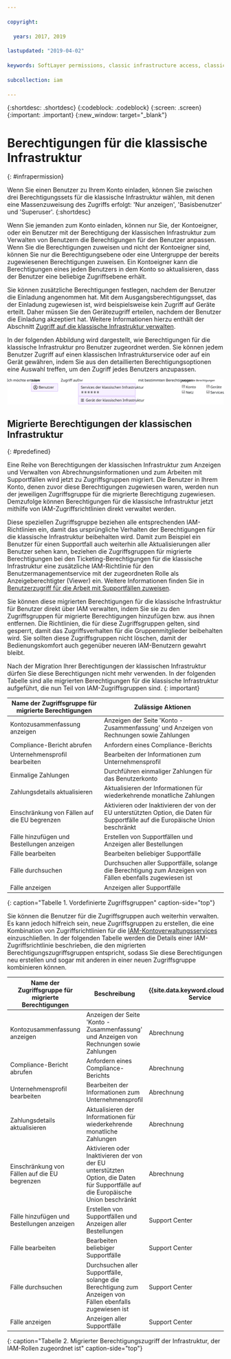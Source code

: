 ```yaml
---

copyright:

  years: 2017, 2019

lastupdated: "2019-04-02"

keywords: SoftLayer permissions, classic infrastructure access, classic infrastructure permission, migrated SoftLayer permissions, migrated permission access group

subcollection: iam

---
```


{:shortdesc: .shortdesc}
{:codeblock: .codeblock}
{:screen: .screen}
{:important: .important}
{:new_window: target="_blank"}

# Berechtigungen für die klassische Infrastruktur
{: #infrapermission}

Wenn Sie einen Benutzer zu Ihrem Konto einladen, können Sie zwischen drei Berechtigungssets für die klassische Infrastruktur wählen, mit denen eine Massenzuweisung des Zugriffs erfolgt: 'Nur anzeigen', 'Basisbenutzer' und 'Superuser'.
{:shortdesc}

Wenn Sie jemanden zum Konto einladen, können nur Sie, der Kontoeigner, oder ein Benutzer mit der Berechtigung der klassischen Infrastruktur zum Verwalten von Benutzern die Berechtigungen für den Benutzer anpassen. Wenn Sie die Berechtigungen zuweisen und nicht der Kontoeigner sind, können Sie nur die Berechtigungsebene oder eine Untergruppe der bereits zugewiesenen Berechtigungen zuweisen. Ein Kontoeigner kann die Berechtigungen eines jeden Benutzers in dem Konto so aktualisieren, dass der Benutzer eine beliebige Zugriffsebene erhält.

Sie können zusätzliche Berechtigungen festlegen, nachdem der Benutzer die Einladung angenommen hat. Mit dem Ausgangsberechtigungsset, das der Einladung zugewiesen ist, wird beispielsweise kein Zugriff auf Geräte erteilt. Daher müssen Sie den Gerätezugriff erteilen, nachdem der Benutzer die Einladung akzeptiert hat. Weitere Informationen hierzu enthält der Abschnitt [Zugriff auf die klassische Infrastruktur verwalten](/docs/iam?topic=iam-mngclassicinfra#mngclassicinfra).

In der folgenden Abbildung wird dargestellt, wie Berechtigungen für die klassische Infrastruktur pro Benutzer zugeordnet werden. Sie können jedem Benutzer Zugriff auf einen klassischen Infrastrukturservice oder auf ein Gerät gewähren, indem Sie aus den detaillierten Berechtigungsoptionen eine Auswahl treffen, um den Zugriff jedes Benutzers anzupassen.

![Zugriff auf die klassische Infrastruktur](images/ClassicIaaS.svg "Zugriff auf die klassische Infrastruktur zuweisen, indem ein Benutzer, Gerät oder Service und dann eine Kombination aus differenzierten Berechtigungen ausgewählt werden")



## Migrierte Berechtigungen der klassischen Infrastruktur
{: #predefined}

Eine Reihe von Berechtigungen der klassischen Infrastruktur zum Anzeigen und Verwalten von Abrechnungsinformationen und zum Arbeiten mit Supportfällen wird jetzt zu Zugriffsgruppen migriert. Die Benutzer in Ihrem Konto, denen zuvor diese Berechtigungen zugewiesen waren, werden nun der jeweiligen Zugriffsgruppe für die migrierte Berechtigung zugewiesen. Demzufolge können Berechtigungen für die klassische Infrastruktur jetzt mithilfe von IAM-Zugriffsrichtlinien direkt verwaltet werden.

Diese speziellen Zugriffsgruppe beziehen alle entsprechenden IAM-Richtlinien ein, damit das ursprüngliche Verhalten der Berechtigungen für die klassische Infrastruktur beibehalten wird. Damit zum Beispiel ein Benutzer für einen Supportfall auch weiterhin alle Aktualisierungen aller Benutzer sehen kann, beziehen die Zugriffsgruppen für migrierte Berechtigungen bei den Ticketing-Berechtigungen für die klassische Infrastruktur eine zusätzliche IAM-Richtlinie für den Benutzermanagementservice mit der zugeordneten Rolle als Anzeigeberechtigter (Viewer) ein. Weitere Informationen finden Sie in [Benutzerzugriff für die Arbeit mit Supportfällen zuweisen](/docs/get-support?topic=get-support-access#access).

Sie können diese migrierten Berechtigungen für die klassische Infrastruktur für Benutzer direkt über IAM verwalten, indem Sie sie zu den Zugriffsgruppen für migrierte Berechtigungen hinzufügen bzw. aus ihnen entfernen. Die Richtlinien, die für diese Zugriffsgruppen gelten, sind gesperrt, damit das Zugriffsverhalten für die Gruppenmitglieder beibehalten wird. Sie sollten diese Zugriffsgruppen nicht löschen, damit der Bedienungskomfort auch gegenüber neueren IAM-Benutzern gewahrt bleibt.

Nach der Migration Ihrer Berechtigungen der klassischen Infrastruktur dürfen Sie diese Berechtigungen nicht mehr verwenden. In der folgenden Tabelle sind alle migrierten Berechtigungen für die klassische Infrastruktur aufgeführt, die nun Teil von IAM-Zugriffsgruppen sind.
{: important}

| Name der Zugriffsgruppe für migrierte Berechtigungen | Zulässige Aktionen |
|----------|---------|
| Kontozusammenfassung anzeigen | Anzeigen der Seite 'Konto - Zusammenfassung' und Anzeigen von Rechnungen sowie Zahlungen |
| Compliance-Bericht abrufen | Anfordern eines Compliance-Berichts |
| Unternehmensprofil bearbeiten | Bearbeiten der Informationen zum Unternehmensprofil |
| Einmalige Zahlungen | Durchführen einmaliger Zahlungen für das Benutzerkonto |
| Zahlungsdetails aktualisieren | Aktualisieren der Informationen für wiederkehrende monatliche Zahlungen |
| Einschränkung von Fällen auf die EU begrenzen | Aktivieren oder Inaktivieren der von der EU unterstützten Option, die Daten für Supportfälle auf die Europäische Union beschränkt  |
| Fälle hinzufügen und Bestellungen anzeigen | Erstellen von Supportfällen und Anzeigen aller Bestellungen  |
| Fälle bearbeiten | Bearbeiten beliebiger Supportfälle |
| Fälle durchsuchen | Durchsuchen aller Supportfälle, solange die Berechtigung zum Anzeigen von Fällen ebenfalls zugewiesen ist |
| Fälle anzeigen | Anzeigen aller Supportfälle |
{: caption="Tabelle 1. Vordefinierte Zugriffsgruppen" caption-side="top"}

Sie können die Benutzer für die Zugriffsgruppen auch weiterhin verwalten. Es kann jedoch hilfreich sein, neue Zugriffsgruppen zu erstellen, die eine Kombination von Zugriffsrichtlinien für die [IAM-Kontoverwaltungsservices](/docs/iam?topic=iam-account-services#account-services) einzuschließen. In der folgenden Tabelle werden die Details einer IAM-Zugriffsrichtlinie beschrieben, die den migrierten Berechtigungszugriffsgruppen entspricht, sodass Sie diese Berechtigungen neu erstellen und sogar mit anderen in einer neuen Zugriffsgruppe kombinieren können.


| Name der Zugriffsgruppe für migrierte Berechtigungen | Beschreibung | {{site.data.keyword.cloud_notm}}-Service | IAM-Rolle |
|-----------------------------------|-------------|-----------------------------------------|----------|
| Kontozusammenfassung anzeigen | Anzeigen der Seite 'Konto - Zusammenfassung' und Anzeigen von Rechnungen sowie Zahlungen  |  Abrechnung |  Anzeigeberechtigter    |
| Compliance-Bericht abrufen | Anfordern eines Compliance-Berichts | Abrechnung |    Anzeigeberechtigter |
| Unternehmensprofil bearbeiten | Bearbeiten der Informationen zum Unternehmensprofil | Abrechnung  | Bediener |
| Zahlungsdetails aktualisieren | Aktualisieren der Informationen für wiederkehrende monatliche Zahlungen | Abrechnung   | Bediener |
| Einschränkung von Fällen auf die EU begrenzen | Aktivieren oder Inaktivieren der von der EU unterstützten Option, die Daten für Supportfälle auf die Europäische Union beschränkt  |   Abrechnung |   Bediener   |
| Fälle hinzufügen und Bestellungen anzeigen | Erstellen von Supportfällen und Anzeigen aller Bestellungen  | Support Center |   Bearbeiter   |
| Fälle bearbeiten | Bearbeiten beliebiger Supportfälle | Support Center |   Bearbeiter |
| Fälle durchsuchen | Durchsuchen aller Supportfälle, solange die Berechtigung zum Anzeigen von Fällen ebenfalls zugewiesen ist | Support Center |  Anzeigeberechtigter |
| Fälle anzeigen | Anzeigen aller Supportfälle | Support Center | Anzeigeberechtigter |
{: caption="Tabelle 2. Migrierter Berechtigungszugriff der Infrastruktur, der IAM-Rollen zugeordnet ist" caption-side="top"}
